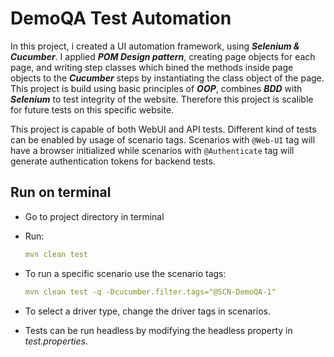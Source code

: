 # DemoQA Test Automation
In this project, i created a UI automation framework, using _**Selenium & Cucumber**_. I applied _**POM Design pattern**_, creating page objects for each page, and writing step classes which bined the methods inside page objects to the _**Cucumber**_ steps by instantiating the class object of the page. This project is build using basic principles of _**OOP**_, combines _**BDD**_ with _**Selenium**_ to test integrity of the website. Therefore this project is scalible for future tests on this specific website. 

This project is capable of both WebUI and API tests. Different kind of tests can be enabled by usage of scenario tags. Scenarios with `@Web-UI` tag will have a browser initialized while scenarios with `@Authenticate` tag will generate authentication tokens for backend tests.

## Run on terminal

- Go to project directory in terminal

- Run:
    ```yml
    mvn clean test
    ```

- To run a specific scenario use the scenario tags:
    ```yml
    mvn clean test -q -Dcucumber.filter.tags="@SCN-DemoQA-1"
    ```
- To select a driver type, change the driver tags in scenarios.

- Tests can be run headless by modifying the headless property in _test.properties_.
